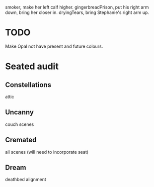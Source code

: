 smoker, make her left calf higher.
gingerbreadPrison, put his right arm down, bring her closer in.
dryingTears, bring Stephanie's right arm up.

# TODO
Make Opal not have present and future colours.

# Seated audit

## Constellations
attic

## Uncanny
couch scenes

## Cremated
all scenes
(will need to incorporate seat)

## Dream
deathbed alignment